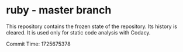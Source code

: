 # ruby - master branch

This repository contains the frozen state of the repository.
Its history is cleared. It is used only for static code
analysis with Codacy.

Commit Time: 1725675378